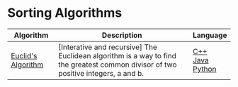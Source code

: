 # Sorting Algorithms
 
Algorithm | Description | Language
---|--- |---
[Euclid's Algorithm](https://crypto.stanford.edu/pbc/notes/numbertheory/euclid.html) | [Interative and recursive] The Euclidean algorithm is a way to find the greatest common divisor of two positive integers, a and b. | [C++](https://github.com/eduardoparaiso/Algorithms-and-Data-Structures/blob/master/Algorithms/Mathematical%20Algorithms/Euclid's%20Algorithm/gcd.cpp) <br> [Java](https://github.com/eduardoparaiso/Algorithms-and-Data-Structures/blob/master/Algorithms/Mathematical%20Algorithms/Euclid's%20Algorithm/gcd.java) <br> [Python](https://github.com/eduardoparaiso/Algorithms-and-Data-Structures/blob/master/Algorithms/Mathematical%20Algorithms/Euclid's%20Algorithm/gcd.py)